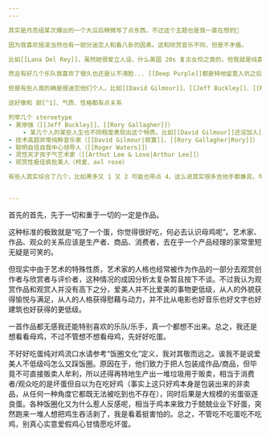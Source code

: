 ```yaml
---
---

其实是月亮组某次爆出的一个大瓜后稍微写了点东西，不过这个主题也是我一直在想的🤔

因为我喜欢摇滚当然也有一部分迷恋人和看八卦的因素。这和欣赏音乐不同，但是不矛盾。

比如[[Lana Del Rey]]，虽然她很爱立人设，什么美国 20s 复古女伶之类的，但我就是纯喜欢她的声音和歌，甚至连词都懒得去研究，而且我其实不太喜欢她三句话不离男人的价值观哈哈哈，真要说还是更喜欢 Lorde 那种。

而且有好几个乐队我喜欢了很久也还是认不清脸... [[Deep Purple]]都是特地留意入坑之后才开始认 mark2 的人的。

但是有些人我的确是很迷恋他们个人，比如[[David Gilmour]]、[[Jeff Buckley]]、[[Rory Gallagher]]、[[Donovan]]……

这好像和 颜[^1]、气质、性格都有点关系

列举几个 steroetype
- 美惨强（[[Jeff Buckley]]、[[Rory Gallagher]]）
	- 某几个人的某些人生也不同程度表现出这个特质。比如[[David Gilmour]]还没加入[[Pink Floyd]]的时候和当时乐队去法国巴士巡演，结果吃不上饭饿到营养不良，但他若干年后还特地回去还钱给当时好心收留他的旅馆老板...
- 技术高超非常纯粹音乐家（[[David Gilmour|寂寞]]、[[Rory Gallagher|Rory]]）
- 聪明自信自我中心领导人（[[Roger Waters]]）
- 灵性天才孩子气艺术家（[[Arthut Lee & Love|Arthur Lee]]）
- 观赏性极佳疯批美人（柯爱、axl rose）

有些人其实综合了几个，比如黑多又 1 又 2 可能也带点 4，这么说其实很多吉他手都兼具，可能也是我为什么这么喜欢吉他的原因吧


---
```


首先的首先，先于一切和重于一切的一定是作品。

这种标准的极致就是“吃了一个蛋，你觉得很好吃，何必去认识母鸡呢”。艺术家、作品、观众的关系应该是生产者、商品、消费者，去在乎一个产品经理的家常里短无疑是可笑的。

但现实中由于艺术的特殊性质，艺术家的人格也经常被作为作品的一部分去观赏创作者与欣赏者与评价者，这种情况的成因分析太复杂暂且按下不谈。不过我认为观赏作品和观赏人并没有高下之分，爱美人并不比爱美的事物更低级，从人的外貌获得愉悦与满足，从人的人格获得慰藉与动力，并不比从电影也好音乐也好文字也好建筑也好获得的更低级。

一首作品都无感我还能特别喜欢的乐队/乐手，真一个都想不出来。总之，我还是想看看母鸡，不过不管想不想看母鸡，先好好吃蛋。

不好好吃蛋纯对鸡流口水请参考“饭圈文化”定义，我对其敬而远之。诶我不是说爱美人不低级吗怎么又踩饭圈。原因在于，他们致力于把人包装成作品/商品，但毕竟不可直接贩卖人牟利，所以还得再特地生产出一堆垃圾用于贩卖，相当于消费者/观众吃的是坏蛋但自以为在吃好鸡（事实上这只好鸡本身是包装出来的非卖品，从任何一种角度它都既无法被吃到也不存在），同时后果是大规模的劣蛋驱逐良蛋。各种饭圈化又为什么惹人反感呢，相当于鸡本来致力于兢兢业业下好蛋，突然跑来一堆人想把鸡生吞活剥了，我是看着挺害怕的。总之，不管吃不吃蛋吃不吃鸡，别真心实意爱假鸡心甘情愿吃坏蛋。

[^1]: 有段时间我的最大爱好是拿Pinterest/Tumblr刷滚人美图... 非常心流（）多巴胺↑↑↑